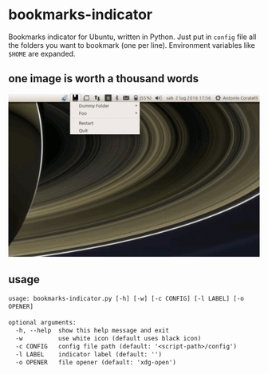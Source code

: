 # bookmarks-indicator
Bookmarks indicator for Ubuntu, written in Python.
Just put in `config` file all the folders you want to bookmark (one per line).
Environment variables like `$HOME` are expanded.

## one image is worth a thousand words
![example](https://raw.githubusercontent.com/antoniocoratelli/bookmarks-indicator/master/res/animation.gif)

## usage
```
usage: bookmarks-indicator.py [-h] [-w] [-c CONFIG] [-l LABEL] [-o OPENER]

optional arguments:
  -h, --help  show this help message and exit
  -w          use white icon (default uses black icon)
  -c CONFIG   config file path (default: '<script-path>/config')
  -l LABEL    indicator label (default: '')
  -o OPENER   file opener (default: 'xdg-open')
```
